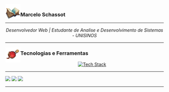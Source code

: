 <img align="left" alt="grimorio" height="48" width="48" src="https://github.com/mschassot/mschassot/blob/main/imagens/magicbook.png">

### Marcelo Schassot

---
<p align="center">
  <i>Desenvolvedor Web | Estudante de Analise e Desenvolvimento de Sistemas - UNISINOS</i>
</p>

---

<img align="left" alt="pocao" height="48" width="48" src="https://github.com/mschassot/mschassot/blob/main/imagens/pocaorpg.png"> 

### Tecnologias e Ferramentas 

<p align="center">
  <a href="https://skillicons.dev">
    <img src="https://skillicons.dev/icons?i=html,css,javascript,git,github,visualstudio,figma,linux" alt="Tech Stack"/>
  </a>
</p>

---
<div>
  <a href="https://www.figma.com/files/team/1531293684393767899/user/1531293679799549439?fuid=1531293679799549439" target="_blank"><img src="https://img.shields.io/badge/Figma-F24E1E?style=for-the-badge&logo=figma&logoColor=white" target="_blank"></a>
  <a href="https://www.linkedin.com/in/marcelo-c-schassot-angst-68ba00163/" target="_blank"><img src="https://img.shields.io/badge/LinkedIn-0077B5?style=for-the-badge&logo=linkedin&logoColor=white" target="_blank"></a>
  <a href="https://steamcommunity.com/profiles/76561198216974044/" target="_blank"><img src="https://img.shields.io/badge/Steam-000000?style=for-the-badge&logo=steam&logoColor=white" target="_blank"></a>
</div>

---




